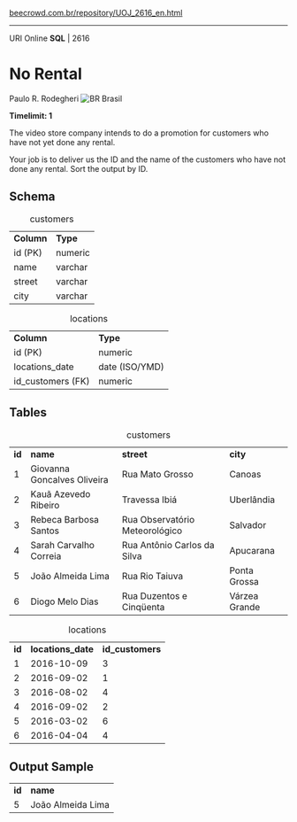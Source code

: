 <p><a href="https://www.beecrowd.com.br/repository/UOJ_2616_en.html">beecrowd.com.br/repository/UOJ_2616_en.html</a></p><hr>
                                  <div>
                                    <span>URI Online <strong>SQL</strong> | 2616 </span>
                                    <h1>No Rental</h1>
                                    <div>
                                      <p>Paulo R. Rodegheri <img src="https://resources.beecrowd.com.br/gallery/images/flags/br.gif" alt="BR"> Brasil</p>
                                    </div>
                                    <strong>Timelimit: 1</strong>
                                  </div>
                                  <div>
                                  <div>
                                    <p>The video store company intends to do a promotion for customers who have not yet done any rental.</p>
                                    <p>Your job is to deliver us the ID and the name of the customers who have not done any rental. Sort the output by ID.</p>
                                  </div>
                                  <div>
                                  <h2>Schema</h2>
                                  <div>
                                  <table>
                                  <caption>customers</caption>
                                  <tbody><tr>
                                  <td><strong>Column</strong></td>
                                  <td><strong>Type</strong></td>
                                </tr>
                                <tr>
                                  <td>id (PK)</td>
                                  <td>numeric</td>
                                </tr>
                                <tr>
                                  <td>name</td>
                                  <td>varchar</td>
                                </tr>
                                <tr>
                                  <td>street</td>
                                  <td>varchar</td>
                                </tr>
                                <tr>
                                  <td>city</td>
                                  <td>varchar</td>
                                </tr>
                              </tbody></table>
                              <table>
                              <caption>locations</caption>
                              <tbody><tr>
                              <td><strong>Column</strong></td>
                              <td><strong>Type</strong></td>
                            </tr>
                            <tr>
                              <td>id (PK)</td>
                              <td>numeric</td>
                            </tr>
                            <tr>
                              <td>locations_date</td>
                              <td>date (ISO/YMD)</td>
                            </tr>
                            <tr>
                              <td>id_customers (FK)</td>
                              <td>numeric</td>
                            </tr>
                          </tbody></table>
                        </div>
                      </div>
                      <div>
                      <h2>Tables</h2>
                      <div>
                      <table>
                      <caption>customers</caption>
                      <tbody><tr>
                      <td><strong>id</strong></td>
                      <td><strong>name</strong></td>
                      <td><strong>street</strong></td>
                      <td><strong>city</strong></td>
                    </tr>
                    <tr>
                      <td>1</td>
                      <td>Giovanna Goncalves Oliveira</td>
                      <td>Rua Mato Grosso</td>
                      <td>Canoas</td>
                    </tr>
                    <tr>
                      <td>2</td>
                      <td>Kauã Azevedo Ribeiro</td>
                      <td>Travessa Ibiá</td>
                      <td>Uberlândia</td>
                    </tr>
                    <tr>
                      <td>3</td>
                      <td>Rebeca Barbosa Santos</td>
                      <td>Rua Observatório Meteorológico</td>
                      <td>Salvador</td>
                    </tr>
                    <tr>
                      <td>4</td>
                      <td>Sarah Carvalho Correia</td>
                      <td>Rua Antônio Carlos da Silva</td>
                      <td>Apucarana</td>
                    </tr>
                    <tr>
                      <td>5</td>
                      <td>João Almeida Lima</td>
                      <td>Rua Rio Taiuva</td>
                      <td>Ponta Grossa</td>
                    </tr>
                    <tr>
                      <td>6</td>
                      <td>Diogo Melo Dias</td>
                      <td>Rua Duzentos e Cinqüenta</td>
                      <td>Várzea Grande</td>
                    </tr>
                  </tbody></table>
                  <table>
                  <caption>locations</caption>
                  <tbody><tr>
                  <td><strong>id</strong></td>
                  <td><strong>locations_date</strong></td>
                  <td><strong>id_customers</strong></td>
                </tr>
                <tr>
                  <td>1</td>
                  <td>2016-10-09</td>
                  <td>3</td>
                </tr>
                <tr>
                  <td>2</td>
                  <td>2016-09-02</td>
                  <td>1</td>
                </tr>
                <tr>
                  <td>3</td>
                  <td>2016-08-02</td>
                  <td>4</td>
                </tr>
                <tr>
                  <td>4</td>
                  <td>2016-09-02</td>
                  <td>2</td>
                </tr>
                <tr>
                  <td>5</td>
                  <td>2016-03-02</td>
                  <td>6</td>
                </tr>
                <tr>
                  <td>6</td>
                  <td>2016-04-04</td>
                  <td>4</td>
                </tr>
              </tbody></table>
            </div>
          </div>
          <div>
          <h2>Output Sample</h2>
          <div>
          <table>
          <tbody><tr>
          <td><strong>id</strong></td>
          <td><strong>name</strong></td>
        </tr>
        <tr>
          <td>5</td>
          <td>João Almeida Lima</td>
        </tr>
      </tbody></table>
    </div>
  </div>
  <p>
  </p>
</div>